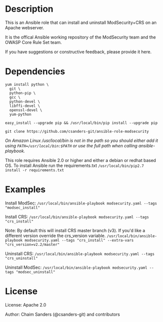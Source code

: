 
Description
===========

This is an Ansible role 
that can install and uninstall 
ModSecurity+CRS on an Apache webserver.

It is the offical Ansible working repository of 
the ModSecurity team
and the OWASP Core Rule Set team.

If you have suggestions 
or constructive feedback,
please provide it here.

Dependencies
============

``` 
yum install python \ 
  git \
  python-pip \
  gcc \
  python-devel \
  libffi-devel \
  openssl-devel \
  yum-python
```

``` easy_install --upgrade pip && /usr/local/bin/pip install --upgrade pip ```

``` git clone https://github.com/csanders-git/ansible-role-modsecurity ```

*On Amazon Linux /usr/local/bin is not in the path so you should either add it using ```PATH=/usr/local/bin:$PATH``` or use the full path when calling ansible-playbook.*

This role requires Ansible 2.0 or higher and either a debian or redhat based OS. To install Ansible run the requirements.txt ```/usr/local/bin/pip2.7 install -r requirements.txt```

Examples
========

Install ModSec:
```/usr/local/bin/ansible-playbook modsecurity.yaml --tags "modsec_install"```

Install CRS:
```/usr/local/bin/ansible-playbook modsecurity.yaml --tags "crs_install"```

Note: By default this will install CRS master branch (v3). If you'd like a different version override the crs_version variable.
```/usr/local/bin/ansible-playbook modsecurity.yaml --tags "crs_install" --extra-vars "crs_version=v2.2/master"```

Uninstall CRS:
```/usr/local/bin/ansible-playbook modsecurity.yaml --tags "crs_uninstall"```

Uninstall ModSec:
```/usr/local/bin/ansible-playbook modsecurity.yaml --tags "modsec_uninstall"```

License
=======

License: Apache 2.0

Author: Chaim Sanders (@csanders-git) and contributors

